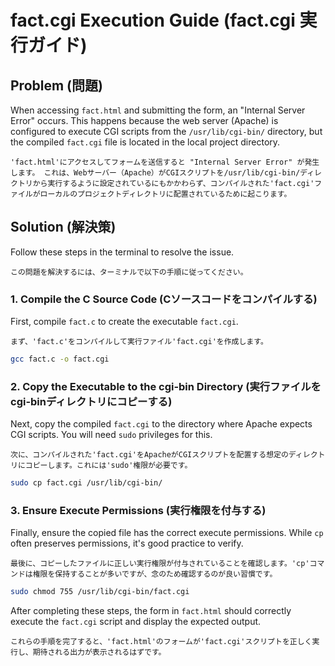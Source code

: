 # fact.cgi Execution Guide (fact.cgi 実行ガイド)

## Problem (問題)
When accessing `fact.html` and submitting the form, an "Internal Server Error" occurs. 
This happens because the web server (Apache) is configured to execute CGI scripts from the `/usr/lib/cgi-bin/` directory, but the compiled `fact.cgi` file is located in the local project directory.

`'fact.html'にアクセスしてフォームを送信すると "Internal Server Error" が発生します。
これは、Webサーバー（Apache）がCGIスクリプトを/usr/lib/cgi-bin/ディレクトリから実行するように設定されているにもかかわらず、コンパイルされた'fact.cgi'ファイルがローカルのプロジェクトディレクトリに配置されているために起こります。`

## Solution (解決策)
Follow these steps in the terminal to resolve the issue.

`この問題を解決するには、ターミナルで以下の手順に従ってください。`

### 1. Compile the C Source Code (Cソースコードをコンパイルする)
First, compile `fact.c` to create the executable `fact.cgi`.

`まず、'fact.c'をコンパイルして実行ファイル'fact.cgi'を作成します。`

```bash
gcc fact.c -o fact.cgi
```

### 2. Copy the Executable to the cgi-bin Directory (実行ファイルをcgi-binディレクトリにコピーする)
Next, copy the compiled `fact.cgi` to the directory where Apache expects CGI scripts. You will need `sudo` privileges for this.

`次に、コンパイルされた'fact.cgi'をApacheがCGIスクリプトを配置する想定のディレクトリにコピーします。これには'sudo'権限が必要です。`

```bash
sudo cp fact.cgi /usr/lib/cgi-bin/
```

### 3. Ensure Execute Permissions (実行権限を付与する)
Finally, ensure the copied file has the correct execute permissions. While `cp` often preserves permissions, it's good practice to verify.

`最後に、コピーしたファイルに正しい実行権限が付与されていることを確認します。'cp'コマンドは権限を保持することが多いですが、念のため確認するのが良い習慣です。`

```bash
sudo chmod 755 /usr/lib/cgi-bin/fact.cgi
```

After completing these steps, the form in `fact.html` should correctly execute the `fact.cgi` script and display the expected output.

`これらの手順を完了すると、'fact.html'のフォームが'fact.cgi'スクリプトを正しく実行し、期待される出力が表示されるはずです。`
